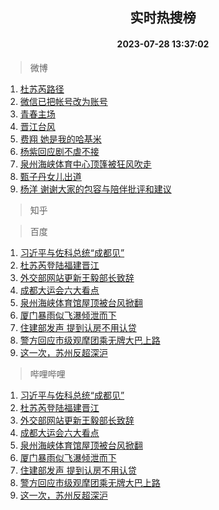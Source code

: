 <div align="center"><h2>实时热搜榜</h2><h4>2023-07-28 13:37:02</h4></div>

> 微博  

1. [杜苏芮路径](https://s.weibo.com/weibo?q=%E6%9D%9C%E8%8B%8F%E8%8A%AE%E8%B7%AF%E5%BE%84&t=31&band_rank=1&Refer=top)<br />
2. [微信已把帐号改为账号](https://s.weibo.com/weibo?q=%23%E5%BE%AE%E4%BF%A1%E5%B7%B2%E6%8A%8A%E5%B8%90%E5%8F%B7%E6%94%B9%E4%B8%BA%E8%B4%A6%E5%8F%B7%23&t=31&band_rank=2&Refer=top)<br />
3. [青春主场](https://s.weibo.com/weibo?q=%23%E9%9D%92%E6%98%A5%E4%B8%BB%E5%9C%BA%23&t=31&band_rank=3&Refer=top)<br />
4. [晋江台风](https://s.weibo.com/weibo?q=%E6%99%8B%E6%B1%9F%E5%8F%B0%E9%A3%8E&t=31&band_rank=4&Refer=top)<br />
5. [费翔 她是我的哈基米](https://s.weibo.com/weibo?q=%E8%B4%B9%E7%BF%94%20%E5%A5%B9%E6%98%AF%E6%88%91%E7%9A%84%E5%93%88%E5%9F%BA%E7%B1%B3&t=31&band_rank=5&Refer=top)<br />
6. [杨紫回应剧不虐不接](https://s.weibo.com/weibo?q=%23%E6%9D%A8%E7%B4%AB%E5%9B%9E%E5%BA%94%E5%89%A7%E4%B8%8D%E8%99%90%E4%B8%8D%E6%8E%A5%23&t=31&band_rank=6&Refer=top)<br />
7. [泉州海峡体育中心顶篷被狂风吹走](https://s.weibo.com/weibo?q=%23%E6%B3%89%E5%B7%9E%E6%B5%B7%E5%B3%A1%E4%BD%93%E8%82%B2%E4%B8%AD%E5%BF%83%E9%A1%B6%E7%AF%B7%E8%A2%AB%E7%8B%82%E9%A3%8E%E5%90%B9%E8%B5%B0%23&t=31&band_rank=7&Refer=top)<br />
8. [甄子丹女儿出道](https://s.weibo.com/weibo?q=%23%E7%94%84%E5%AD%90%E4%B8%B9%E5%A5%B3%E5%84%BF%E5%87%BA%E9%81%93%23&t=31&band_rank=8&Refer=top)<br />
9. [杨洋 谢谢大家的包容与陪伴批评和建议](https://s.weibo.com/weibo?q=%E6%9D%A8%E6%B4%8B%20%E8%B0%A2%E8%B0%A2%E5%A4%A7%E5%AE%B6%E7%9A%84%E5%8C%85%E5%AE%B9%E4%B8%8E%E9%99%AA%E4%BC%B4%E6%89%B9%E8%AF%84%E5%92%8C%E5%BB%BA%E8%AE%AE&t=31&band_rank=9&Refer=top)<br />

> 知乎  


> 百度  

1. [习近平与佐科总统“成都见”](https://www.baidu.com/s?wd=%E4%B9%A0%E8%BF%91%E5%B9%B3%E4%B8%8E%E4%BD%90%E7%A7%91%E6%80%BB%E7%BB%9F%E2%80%9C%E6%88%90%E9%83%BD%E8%A7%81%E2%80%9D&sa=fyb_news&rsv_dl=fyb_news)<br />
2. [杜苏芮登陆福建晋江](https://www.baidu.com/s?wd=%E6%9D%9C%E8%8B%8F%E8%8A%AE%E7%99%BB%E9%99%86%E7%A6%8F%E5%BB%BA%E6%99%8B%E6%B1%9F&sa=fyb_news&rsv_dl=fyb_news)<br />
3. [外交部网站更新王毅部长致辞](https://www.baidu.com/s?wd=%E5%A4%96%E4%BA%A4%E9%83%A8%E7%BD%91%E7%AB%99%E6%9B%B4%E6%96%B0%E7%8E%8B%E6%AF%85%E9%83%A8%E9%95%BF%E8%87%B4%E8%BE%9E&sa=fyb_news&rsv_dl=fyb_news)<br />
4. [成都大运会六大看点](https://www.baidu.com/s?wd=%E6%88%90%E9%83%BD%E5%A4%A7%E8%BF%90%E4%BC%9A%E5%85%AD%E5%A4%A7%E7%9C%8B%E7%82%B9&sa=fyb_news&rsv_dl=fyb_news)<br />
5. [泉州海峡体育馆屋顶被台风掀翻](https://www.baidu.com/s?wd=%E6%B3%89%E5%B7%9E%E6%B5%B7%E5%B3%A1%E4%BD%93%E8%82%B2%E9%A6%86%E5%B1%8B%E9%A1%B6%E8%A2%AB%E5%8F%B0%E9%A3%8E%E6%8E%80%E7%BF%BB&sa=fyb_news&rsv_dl=fyb_news)<br />
6. [厦门暴雨似飞瀑倾泄而下](https://www.baidu.com/s?wd=%E5%8E%A6%E9%97%A8%E6%9A%B4%E9%9B%A8%E4%BC%BC%E9%A3%9E%E7%80%91%E5%80%BE%E6%B3%84%E8%80%8C%E4%B8%8B&sa=fyb_news&rsv_dl=fyb_news)<br />
7. [住建部发声 提到认房不用认贷](https://www.baidu.com/s?wd=%E4%BD%8F%E5%BB%BA%E9%83%A8%E5%8F%91%E5%A3%B0+%E6%8F%90%E5%88%B0%E8%AE%A4%E6%88%BF%E4%B8%8D%E7%94%A8%E8%AE%A4%E8%B4%B7&sa=fyb_news&rsv_dl=fyb_news)<br />
8. [警方回应市级观摩团乘无牌大巴上路](https://www.baidu.com/s?wd=%E8%AD%A6%E6%96%B9%E5%9B%9E%E5%BA%94%E5%B8%82%E7%BA%A7%E8%A7%82%E6%91%A9%E5%9B%A2%E4%B9%98%E6%97%A0%E7%89%8C%E5%A4%A7%E5%B7%B4%E4%B8%8A%E8%B7%AF&sa=fyb_news&rsv_dl=fyb_news)<br />
9. [这一次，苏州反超深沪](https://www.baidu.com/s?wd=%E8%BF%99%E4%B8%80%E6%AC%A1%EF%BC%8C%E8%8B%8F%E5%B7%9E%E5%8F%8D%E8%B6%85%E6%B7%B1%E6%B2%AA&sa=fyb_news&rsv_dl=fyb_news)<br />

> 哔哩哔哩  

1. [习近平与佐科总统“成都见”](https://www.baidu.com/s?wd=%E4%B9%A0%E8%BF%91%E5%B9%B3%E4%B8%8E%E4%BD%90%E7%A7%91%E6%80%BB%E7%BB%9F%E2%80%9C%E6%88%90%E9%83%BD%E8%A7%81%E2%80%9D&sa=fyb_news&rsv_dl=fyb_news)<br />
2. [杜苏芮登陆福建晋江](https://www.baidu.com/s?wd=%E6%9D%9C%E8%8B%8F%E8%8A%AE%E7%99%BB%E9%99%86%E7%A6%8F%E5%BB%BA%E6%99%8B%E6%B1%9F&sa=fyb_news&rsv_dl=fyb_news)<br />
3. [外交部网站更新王毅部长致辞](https://www.baidu.com/s?wd=%E5%A4%96%E4%BA%A4%E9%83%A8%E7%BD%91%E7%AB%99%E6%9B%B4%E6%96%B0%E7%8E%8B%E6%AF%85%E9%83%A8%E9%95%BF%E8%87%B4%E8%BE%9E&sa=fyb_news&rsv_dl=fyb_news)<br />
4. [成都大运会六大看点](https://www.baidu.com/s?wd=%E6%88%90%E9%83%BD%E5%A4%A7%E8%BF%90%E4%BC%9A%E5%85%AD%E5%A4%A7%E7%9C%8B%E7%82%B9&sa=fyb_news&rsv_dl=fyb_news)<br />
5. [泉州海峡体育馆屋顶被台风掀翻](https://www.baidu.com/s?wd=%E6%B3%89%E5%B7%9E%E6%B5%B7%E5%B3%A1%E4%BD%93%E8%82%B2%E9%A6%86%E5%B1%8B%E9%A1%B6%E8%A2%AB%E5%8F%B0%E9%A3%8E%E6%8E%80%E7%BF%BB&sa=fyb_news&rsv_dl=fyb_news)<br />
6. [厦门暴雨似飞瀑倾泄而下](https://www.baidu.com/s?wd=%E5%8E%A6%E9%97%A8%E6%9A%B4%E9%9B%A8%E4%BC%BC%E9%A3%9E%E7%80%91%E5%80%BE%E6%B3%84%E8%80%8C%E4%B8%8B&sa=fyb_news&rsv_dl=fyb_news)<br />
7. [住建部发声 提到认房不用认贷](https://www.baidu.com/s?wd=%E4%BD%8F%E5%BB%BA%E9%83%A8%E5%8F%91%E5%A3%B0+%E6%8F%90%E5%88%B0%E8%AE%A4%E6%88%BF%E4%B8%8D%E7%94%A8%E8%AE%A4%E8%B4%B7&sa=fyb_news&rsv_dl=fyb_news)<br />
8. [警方回应市级观摩团乘无牌大巴上路](https://www.baidu.com/s?wd=%E8%AD%A6%E6%96%B9%E5%9B%9E%E5%BA%94%E5%B8%82%E7%BA%A7%E8%A7%82%E6%91%A9%E5%9B%A2%E4%B9%98%E6%97%A0%E7%89%8C%E5%A4%A7%E5%B7%B4%E4%B8%8A%E8%B7%AF&sa=fyb_news&rsv_dl=fyb_news)<br />
9. [这一次，苏州反超深沪](https://www.baidu.com/s?wd=%E8%BF%99%E4%B8%80%E6%AC%A1%EF%BC%8C%E8%8B%8F%E5%B7%9E%E5%8F%8D%E8%B6%85%E6%B7%B1%E6%B2%AA&sa=fyb_news&rsv_dl=fyb_news)<br />
